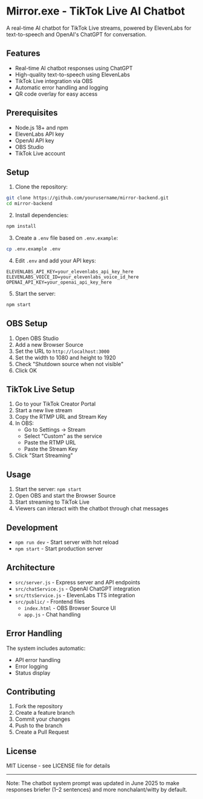 # Mirror.exe - TikTok Live AI Chatbot

A real-time AI chatbot for TikTok Live streams, powered by ElevenLabs for text-to-speech and OpenAI's ChatGPT for conversation.

## Features

- Real-time AI chatbot responses using ChatGPT
- High-quality text-to-speech using ElevenLabs
- TikTok Live integration via OBS
- Automatic error handling and logging
- QR code overlay for easy access

## Prerequisites

- Node.js 18+ and npm
- ElevenLabs API key
- OpenAI API key
- OBS Studio
- TikTok Live account

## Setup

1. Clone the repository:
```bash
git clone https://github.com/yourusername/mirror-backend.git
cd mirror-backend
```

2. Install dependencies:
```bash
npm install
```

3. Create a `.env` file based on `.env.example`:
```bash
cp .env.example .env
```

4. Edit `.env` and add your API keys:
```
ELEVENLABS_API_KEY=your_elevenlabs_api_key_here
ELEVENLABS_VOICE_ID=your_elevenlabs_voice_id_here
OPENAI_API_KEY=your_openai_api_key_here
```

5. Start the server:
```bash
npm start
```

## OBS Setup

1. Open OBS Studio
2. Add a new Browser Source
3. Set the URL to `http://localhost:3000`
4. Set the width to 1080 and height to 1920
5. Check "Shutdown source when not visible"
6. Click OK

## TikTok Live Setup

1. Go to your TikTok Creator Portal
2. Start a new live stream
3. Copy the RTMP URL and Stream Key
4. In OBS:
   - Go to Settings → Stream
   - Select "Custom" as the service
   - Paste the RTMP URL
   - Paste the Stream Key
5. Click "Start Streaming"

## Usage

1. Start the server: `npm start`
2. Open OBS and start the Browser Source
3. Start streaming to TikTok Live
4. Viewers can interact with the chatbot through chat messages

## Development

- `npm run dev` - Start server with hot reload
- `npm start` - Start production server

## Architecture

- `src/server.js` - Express server and API endpoints
- `src/chatService.js` - OpenAI ChatGPT integration
- `src/ttsService.js` - ElevenLabs TTS integration
- `src/public/` - Frontend files
  - `index.html` - OBS Browser Source UI
  - `app.js` - Chat handling

## Error Handling

The system includes automatic:
- API error handling
- Error logging
- Status display

## Contributing

1. Fork the repository
2. Create a feature branch
3. Commit your changes
4. Push to the branch
5. Create a Pull Request

## License

MIT License - see LICENSE file for details

---

Note: The chatbot system prompt was updated in June 2025 to make responses briefer (1–2 sentences) and more nonchalant/witty by default. 
